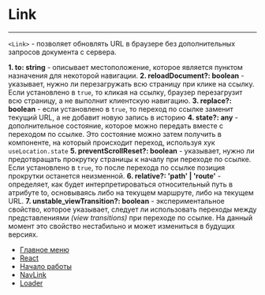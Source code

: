 # Link

---

`<Link>` - позволяет обновлять URL в браузере без дополнительных запросов документа с сервера.

**1. to: string** - описывает местоположение, которое является пунктом назначения для некоторой навигации.
**2. reloadDocument?: boolean** - указывает, нужно ли перезагружать всю страницу при клике на ссылку. Если установлено в `true`, то кликая на ссылку, браузер перезагрузит всю страницу, а не выполнит клиентскую навигацию.
**3. replace?: boolean** - eсли установлено в `true`, то переход по ссылке заменит текущий URL, а не добавит новую запись в историю
**4. state?: any** - дополнительное состояние, которое можно передать вместе с переходом по ссылке. Это состояние можно затем получить в компоненте, на который происходит переход, используя хук `useLocation.state`
**5. preventScrollReset?: boolean** - указывает, нужно ли предотвращать прокрутку страницы к началу при переходе по ссылке. Если установлено в `true`, то после перехода по ссылке позиция прокрутки останется неизменной.
**6. relative?: 'path' | 'route'** - определяет, как будет интерпретироваться относительный путь в атрибуте to, основываясь либо на текущем маршруте, либо на текущем URL.
**7. unstable_viewTransition?: boolean** - экспериментальное свойство, которое указывает, следует ли использовать переходы между представлениями _(view transitions)_ при переходе по ссылке. На данный момент это свойство нестабильно и может измениться в будущих версиях.

- [Главное меню](../../README.md)
- [React](../react.md)
- [Начало работы](./start.md)
- [NavLink](./NavLink.md)
- [Loader](./loader.md)
